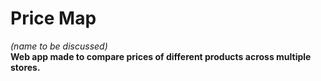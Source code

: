 # Price Map  
*(name to be discussed)*  
**Web app made to compare prices of different products across multiple stores.**  
